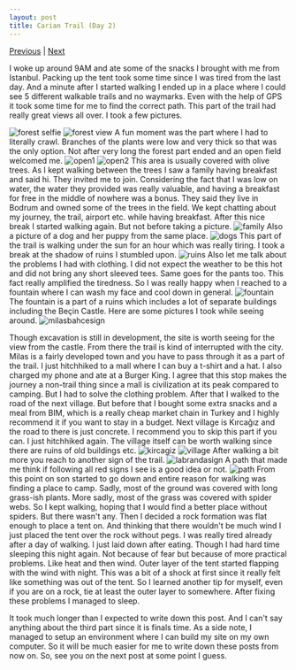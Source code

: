 ```yaml
---
layout: post
title: Carian Trail (Day 2)
---
```

[Previous](/Carian-Trail-(Day-1)/) &#124; [Next](Carian-Trail-(Day-3)/)

I woke up around 9AM and ate some of the snacks I brought with me from Istanbul. Packing up the tent took some time since I was tired from the last day. And a minute after I started walking I ended up in a place where I could see 5 different walkable trails and no waymarks.
Even with the help of GPS it took some time for me to find the correct path. This part of the trail had really great views all over. I took a few pictures.
<!--break-->
![forest selfie](images/cariantrail/forestselfie.jpeg "Forest Selfie")
![forest view](/images/cariantrail/forestview.jpeg "Forest View")
A fun moment was the part where I had to literally crawl. Branches of the plants were low and very thick so that was the only option. Not after very long the forest part ended and an open field welcomed me.
![open1](/images/cariantrail/open1.jpeg "Open Field")
![open2](/images/cariantrail/open2.jpeg "Open Field")
This area is usually covered with olive trees. As I kept walking between the trees I saw a family having breakfast and said hi. They invited me to join. Considering the fact that I was low on water, the water they provided was really valuable, and having a breakfast for free in the middle of nowhere was a bonus.
They said they live in Bodrum and owned some of the trees in the field. We kept chatting about my journey, the trail, airport etc. while having breakfast.
After this nice break I started walking again. But not before taking a picture.
![family](/images/cariantrail/breakfast.jpeg "Ismet&Elif")
Also a picture of a dog and her puppy from the same place.
![dogs](/images/cariantrail/dogs.jpeg "Dogs")
This part of the trail is walking under the sun for an hour which was really tiring. I took a break at the shadow of ruins I stumbled upon.
![ruins](/images/cariantrail/ruins.jpeg "ruins")
Also let me talk about the problems I had with clothing. I did not expect the weather to be this hot and did not bring any short sleeved tees. Same goes for the pants too. This fact really amplified the tiredness. So I was really happy when I reached to a fountain where I can wash my face and cool down in general.
![fountain](/images/cariantrail/fountain.jpeg "Fountain")
The fountain is a part of a ruins which includes a lot of separate buildings including the Beçin Castle. Here are some pictures I took while seeing around.
![milasbahcesign](/images/cariantrail/milasbahcesign.jpeg "milasbahcesign")

Though excavation is still in development, the site is worth seeing for the view from the castle. From there the trail is kind of interrupted with the city. Milas is a fairly developed town and you have to pass through it as a part of the trail. I just hitchhiked to a mall where I can buy a t-shirt and a hat. I also charged my phone and ate at a Burger King. I agree that this stop makes the journey a non-trail thing since a mall is civilization at its peak compared to camping. But I had to solve the clothing problem.
After that I walked to the road of the next village. But before that I bought some extra snacks and a meal from BIM, which is a really cheap market chain in Turkey and I highly recommend it if you want to stay in a budget. Next village is Kırcağız and the road to there is just concrete. I recommend you to skip this part if you can. I just hitchhiked again.
The village itself can be worth walking since there are ruins of old buildings etc.
![kircagiz](/images/cariantrail/kircagiz.jpeg "kircagiz")
![village](/images/cariantrail/village.jpeg "Village")
After walking a bit more you reach to another sign of the trail.
![labrandasign](/images/cariantrail/labrandasign.jpeg "labrandasign")
A path that made me think if following all red signs I see is a good idea or not.
![path](/images/cariantrail/path.jpeg "path")
From this point on son started to go down and entire reason for walking was finding a place to camp. Sadly, most of the ground was covered with long grass-ish plants. More sadly, most of the grass was covered with spider webs. So I kept walking, hoping that I would find a better place without spiders.
But there wasn't any. Then I decided a rock formation was flat enough to place a tent on. And thinking that there wouldn't be much wind I just placed the tent over the rock without pegs. I was really tired already after a day of walking. I just laid down after eating. Though I had hard time sleeping this night again. Not because of fear but because of more practical problems. Like heat and then wind. Outer layer of the tent started flapping with the wind with night. This was a bit of a shock at first since it really felt like something was out of the tent. So I learned another tip for myself, even if you are on a rock, tie at least the outer layer to somewhere. After fixing these problems I managed to sleep.

It took much longer than I expected to write down this post. And I can't say anything about the third part since it is finals time. As a side note, I managed to setup an environment where I can build my site on my own computer. So it will be much easier for me to write down these posts from now on. So, see you on the next post at some point I guess.





